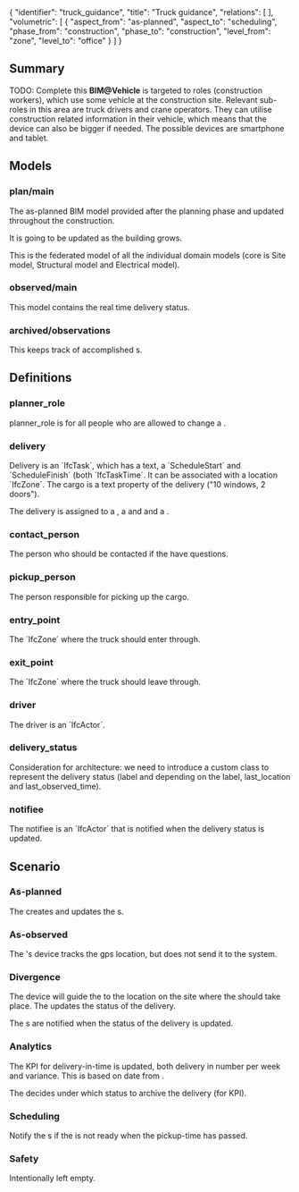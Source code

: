 <rasaeco-meta>
{
    "identifier": "truck_guidance",
    "title": "Truck guidance",
    "relations": [
    ],
    "volumetric": [
        {
            "aspect_from": "as-planned", "aspect_to": "scheduling",
            "phase_from": "construction", "phase_to": "construction",
            "level_from": "zone", "level_to": "office"
        }
    ]
}
</rasaeco-meta>

## Summary
TODO: Complete this
**BIM@Vehicle** is targeted to roles (construction workers), which use some vehicle at 
the construction site. Relevant sub-roles in this area are truck drivers and crane 
operators. They can utilise construction related information in their vehicle, which means 
that the device can also be bigger if needed. The possible devices are smartphone and tablet.

## Models

### plan/main

The as-planned BIM model provided after the planning phase and
updated throughout the construction.

It is going to be updated as the building grows.

This is the federated model of all the individual domain models (core is Site model, 
Structural model and Electrical model).

### observed/main
This model contains the real time delivery status.

### archived/observations
This keeps track of accomplished <ref name="delivery" />s.

## Definitions

### planner_role
planner_role is for all people who are allowed to change a <ref name="delivery"/>.

### delivery
Delivery is an ´IfcTask´, which has a text, a ´ScheduleStart´ and ´ScheduleFinish´ (both ´IfcTaskTime´. It can be associated with 
a location ´IfcZone´. The cargo is a text property of the delivery ("10 windows, 2 doors"). 

The delivery is assigned to a <ref name="driver"/>, a <ref name="entry_point" /> and
<ref name="exit_point" /> and a <ref name="contact_person" />.

### contact_person
The person who should be contacted if the <ref name="driver" /> have questions.

### pickup_person
The person responsible for picking up the cargo.



### entry_point
The ´IfcZone´ where the truck should enter through.


### exit_point
The ´IfcZone´ where the truck should leave through.

### driver
The driver is an ´IfcActor´. 

### delivery_status
Consideration for architecture: we need to introduce a custom class to represent the 
delivery status (label and depending on the label, last_location and last_observed_time).

### notifiee
The notifiee is an ´IfcActor´ that is notified when the delivery status is updated. 


## Scenario

### As-planned
The <ref name="planner_role"/> creates and updates the <ref name="delivery"/>s. 

### As-observed
The <ref name="driver"/>'s device tracks the gps location, but does not send it to the system.

### Divergence
The  device will guide the <ref name="driver" /> to the location on the site where the
<ref name="delivery" /> should take place. The <ref name="driver" /> updates the status of 
the delivery. 

The <ref name="notifiee" />s are notified when the status of the delivery is updated.

### Analytics
The KPI for delivery-in-time is updated, both delivery in number per week and variance. This is based
on date from <modelref name="archived/observations" />.

The <ref name="planner_role" /> decides under which status to archive the delivery (for KPI).

### Scheduling
Notify the <ref name="notifiee" />s if the <ref name="delivery" /> is not ready when the pickup-time 
has passed.

### Safety
Intentionally left empty.
